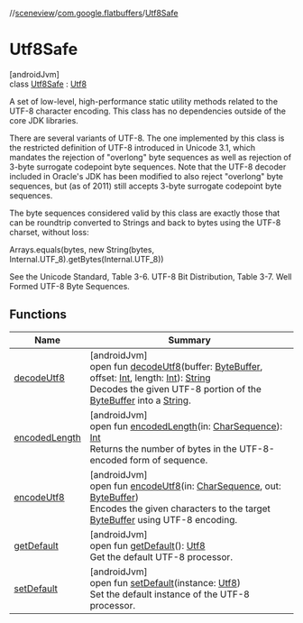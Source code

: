 //[sceneview](../../../index.md)/[com.google.flatbuffers](../index.md)/[Utf8Safe](index.md)

# Utf8Safe

[androidJvm]\
class [Utf8Safe](index.md) : [Utf8](../-utf8/index.md)

A set of low-level, high-performance static utility methods related to the UTF-8 character encoding. This class has no dependencies outside of the core JDK libraries. 

There are several variants of UTF-8. The one implemented by this class is the restricted definition of UTF-8 introduced in Unicode 3.1, which mandates the rejection of "overlong" byte sequences as well as rejection of 3-byte surrogate codepoint byte sequences. Note that the UTF-8 decoder included in Oracle's JDK has been modified to also reject "overlong" byte sequences, but (as of 2011) still accepts 3-byte surrogate codepoint byte sequences. 

The byte sequences considered valid by this class are exactly those that can be roundtrip converted to Strings and back to bytes using the UTF-8 charset, without loss: 

Arrays.equals(bytes, new String(bytes, Internal.UTF_8).getBytes(Internal.UTF_8))

See the Unicode Standard, Table 3-6. UTF-8 Bit Distribution, Table 3-7. Well Formed UTF-8 Byte Sequences.

## Functions

| Name | Summary |
|---|---|
| [decodeUtf8](decode-utf8.md) | [androidJvm]<br>open fun [decodeUtf8](decode-utf8.md)(buffer: [ByteBuffer](https://developer.android.com/reference/kotlin/java/nio/ByteBuffer.html), offset: [Int](https://kotlinlang.org/api/latest/jvm/stdlib/kotlin/-int/index.html), length: [Int](https://kotlinlang.org/api/latest/jvm/stdlib/kotlin/-int/index.html)): [String](https://developer.android.com/reference/kotlin/java/lang/String.html)<br>Decodes the given UTF-8 portion of the [ByteBuffer](https://developer.android.com/reference/kotlin/java/nio/ByteBuffer.html) into a [String](https://developer.android.com/reference/kotlin/java/lang/String.html). |
| [encodedLength](encoded-length.md) | [androidJvm]<br>open fun [encodedLength](encoded-length.md)(in: [CharSequence](https://developer.android.com/reference/kotlin/java/lang/CharSequence.html)): [Int](https://kotlinlang.org/api/latest/jvm/stdlib/kotlin/-int/index.html)<br>Returns the number of bytes in the UTF-8-encoded form of sequence. |
| [encodeUtf8](encode-utf8.md) | [androidJvm]<br>open fun [encodeUtf8](encode-utf8.md)(in: [CharSequence](https://developer.android.com/reference/kotlin/java/lang/CharSequence.html), out: [ByteBuffer](https://developer.android.com/reference/kotlin/java/nio/ByteBuffer.html))<br>Encodes the given characters to the target [ByteBuffer](https://developer.android.com/reference/kotlin/java/nio/ByteBuffer.html) using UTF-8 encoding. |
| [getDefault](../-utf8/get-default.md) | [androidJvm]<br>open fun [getDefault](../-utf8/get-default.md)(): [Utf8](../-utf8/index.md)<br>Get the default UTF-8 processor. |
| [setDefault](../-utf8/set-default.md) | [androidJvm]<br>open fun [setDefault](../-utf8/set-default.md)(instance: [Utf8](../-utf8/index.md))<br>Set the default instance of the UTF-8 processor. |

